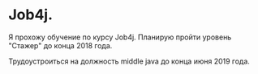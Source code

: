 # Job4j.

Я прохожу обучение по курсу Job4j. Планирую пройти уровень "Стажер" до конца 2018 года.

Трудоустроиться на должность middle java до конца июня 2019 года.